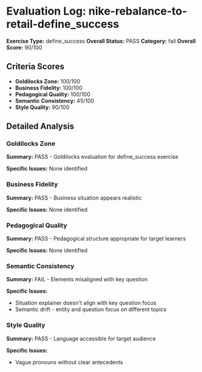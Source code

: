 # Evaluation Log: nike-rebalance-to-retail-define_success

**Exercise Type:** define_success
**Overall Status:** PASS
**Category:** fail
**Overall Score:** 90/100

## Criteria Scores

- **Goldilocks Zone:** 100/100
- **Business Fidelity:** 100/100
- **Pedagogical Quality:** 100/100
- **Semantic Consistency:** 45/100
- **Style Quality:** 90/100

## Detailed Analysis

### Goldilocks Zone
**Summary:** PASS - Goldilocks evaluation for define_success exercise

**Specific Issues:** None identified

### Business Fidelity
**Summary:** PASS - Business situation appears realistic

**Specific Issues:** None identified

### Pedagogical Quality
**Summary:** PASS - Pedagogical structure appropriate for target learners

**Specific Issues:** None identified

### Semantic Consistency
**Summary:** FAIL - Elements misaligned with key question

**Specific Issues:**
- Situation explainer doesn't align with key question focus
- Semantic drift - entity and question focus on different topics

### Style Quality
**Summary:** PASS - Language accessible for target audience

**Specific Issues:**
- Vague pronouns without clear antecedents

